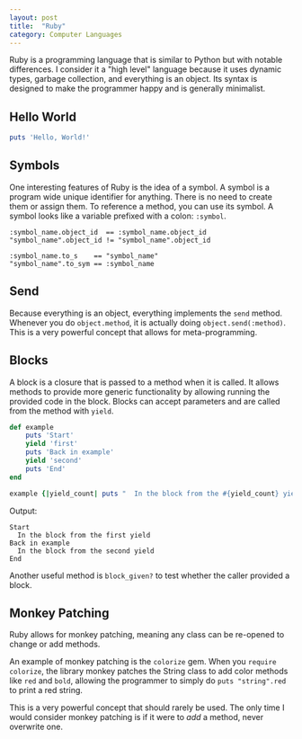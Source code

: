 ```yaml
---
layout: post
title:  "Ruby"
category: Computer Languages
---
```


Ruby is a programming language that is similar to Python but with
notable differences. I consider it a "high level" language because
it uses dynamic types, garbage collection, and everything is an
object.  Its syntax is designed to make the programmer happy and
is generally minimalist.

## Hello World
```ruby
puts 'Hello, World!'
```

## Symbols
One interesting features of Ruby is the idea of a symbol. A symbol
is a program wide unique identifier for anything. There is no need
to create them or assign them. To reference a method, you can use
its symbol. A symbol looks like a variable prefixed with a colon:
`:symbol`.

```
:symbol_name.object_id  == :symbol_name.object_id
"symbol_name".object_id != "symbol_name".object_id

:symbol_name.to_s    == "symbol_name"
"symbol_name".to_sym == :symbol_name
```

## Send
Because everything is an object, everything implements the `send`
method. Whenever you do `object.method`, it is actually doing
`object.send(:method)`. This is a very powerful concept that allows
for meta-programming.

## Blocks
A block is a closure that is passed to a method when it is called.
It allows methods to provide more generic functionality by allowing
running the provided code in the block. Blocks can accept parameters
and are called from the method with `yield`.

```ruby
def example
    puts 'Start'
    yield 'first'
    puts 'Back in example'
    yield 'second'
    puts 'End'
end

example {|yield_count| puts "  In the block from the #{yield_count} yield"}
```

Output:
```
Start
  In the block from the first yield
Back in example
  In the block from the second yield
End
```

Another useful method is `block_given?` to test whether the caller
provided a block.

## Monkey Patching
Ruby allows for monkey patching, meaning any class can be re-opened
to change or add methods.

An example of monkey patching is the `colorize` gem. When you
`require colorize`, the library monkey patches the String class
to add color methods like `red` and `bold`, allowing the programmer
to simply do `puts "string".red` to print a red string.

This is a very powerful concept that should rarely be used. The only
time I would consider monkey patching is if it were to *add* a method,
 never overwrite one.
